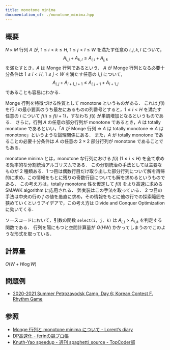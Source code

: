 ```yaml
---
title: monotone minima
documentation_of: ./monotone_minima.hpp
---
```


## 概要
$N \times M$ 行列 $A$ が, $1 \leq i < k \leq H,\ 1 \leq j < l \leq W$ を満たす任意の $i, j, k, l$ について，
$$A_{i, j} + A_{k, l} \leq A_{i, l} + A_{j, k}$$
を満たすとき，$A$ は Monge 行列であるという．
$A$ が Monge 行列となる必要十分条件は $1 \leq i < H,\ 1 \leq j < W$ を満たす任意の $i, j$ について，
$$A_{i, j} + A_{i + 1, j + 1} \leq A_{i, j + 1} + A_{i + 1, j}$$
であることも容易にわかる．

Monge 行列を特徴づける性質として monotone というものがある．
これは $f(i)$ を行 $i$ の最小要素のうち最左にあるものの列番号とすると，$1 \leq i < H$ を満たす任意の $i$ について $f(i) \leq f(i + 1)$，すなわち $f(i)$ が単調増加となるというものである．
さらに，行列 $A$ の任意の部分行列が monotone であるとき，$A$ は totally monotone であるといい，「$A$ が Monge 行列 $\Rightarrow$ $A$ は totally monotone $\Rightarrow$ $A$ は monotone」というような論理関係にある．
また，$A$ が totally monotone であることの必要十分条件は $A$ の任意の $2 \times 2$ 部分行列が monotone であることでもある．

monotone minima とは，monotone な行列における $f(i)\ (1 \leq i < H)$ を全て求める効率的な分割統治アルゴリズムである．
この分割統治の手法としては主要なものが 2 種類ある．1 つ目は偶数行目だけ取り出した部分行列について解を再帰的に求め，この情報をもとに残りの奇数行目についても解を求めるというものである．
この考え方は，totally monotone 性を仮定して $f(i)$ をより高速に求める SMAWK algorithm に応用される．
弊実装はこの手法を取っている．
2 つ目の手法は中央の行の $f$ の値を愚直に求め，その情報をもとに他の行での探索範囲を狭めていくというアイデアで，この考え方は Divide and Conquer Optimization に効いてくる．

ソースコードにおいて，引数の関数 `select(i, j, k)` は $A_{i, j} > A_{i, k}$ を判定する関数である．
行列を陽にもつと空間計算量が $O(HW)$ かかってしまうのでこのような形式を取っている．

## 計算量
$O(W + H \log W)$

## 問題例
- [2020-2021 Summer Petrozavodsk Camp, Day 6: Korean Contest F. Rhythm Game](https://codeforces.com/gym/102984/problem/F)

## 参照
- [Monge 行列と monotone minima について - Lorent’s diary](https://lorent-kyopro.hatenablog.com/entry/2021/04/04/133958)
- [DP高速化 - ferinの競プロ帳](https://ferin-tech.hatenablog.com/entry/2018/02/23/071343)
- [Knuth-Yao speedup - 週刊 spaghetti_source - TopCoder部](https://topcoder-g-hatena-ne-jp.jag-icpc.org/spaghetti_source/20120915/1347668163.html)
